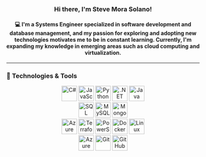 <h3 align="center">Hi there, I'm Steve Mora Solano!</h3>

<h4 align="center">💻 I'm a Systems Engineer specialized in software development and database management, and my passion for exploring and adopting new technologies motivates me to be in constant learning. Currently, I'm expanding my knowledge in emerging areas such as cloud computing and virtualization.</h4>

***

### 🚀 Technologies & Tools  
<div align="center">

  <!-- Lenguajes de Programación -->
  <img src="https://cdn.jsdelivr.net/gh/devicons/devicon/icons/csharp/csharp-original.svg" style="height: 40px;" alt="C#" />
  <img src="https://cdn.jsdelivr.net/gh/devicons/devicon/icons/javascript/javascript-original.svg" style="height: 40px;" alt="JavaScript" />
  <img src="https://cdn.jsdelivr.net/gh/devicons/devicon/icons/python/python-original.svg" style="height: 40px;" alt="Python" />
  <img src="https://cdn.jsdelivr.net/gh/devicons/devicon/icons/dot-net/dot-net-original.svg" style="height: 40px;" alt=".NET" />
  <img src="https://cdn.jsdelivr.net/gh/devicons/devicon/icons/java/java-original.svg" style="height: 40px;" alt="Java" />
 
  <br />
  
  <!-- Bases de Datos -->
  <img src="https://cdn.jsdelivr.net/gh/devicons/devicon/icons/microsoftsqlserver/microsoftsqlserver-plain.svg" style="height: 40px;" alt="SQL Server" />
  <img src="https://cdn.jsdelivr.net/gh/devicons/devicon/icons/mysql/mysql-original.svg" style="height: 40px;" alt="MySQL" />
  <img src="https://cdn.jsdelivr.net/gh/devicons/devicon/icons/mongodb/mongodb-original.svg" style="height: 40px;" alt="MongoDB" />
  <br />

  <!-- Infraestructura y Operaciones -->
  <img src="https://cdn.jsdelivr.net/gh/devicons/devicon/icons/azure/azure-original.svg" style="height: 40px;" alt="Azure" />
   <img src="https://cdn.jsdelivr.net/gh/devicons/devicon/icons/terraform/terraform-original.svg" style="height: 40px;" alt="Terraform" />
  <img src="https://cdn.jsdelivr.net/gh/devicons/devicon/icons/powershell/powershell-original.svg" style="height: 40px;" alt="PowerShell" />
  <img src="https://cdn.jsdelivr.net/gh/devicons/devicon/icons/docker/docker-original.svg" style="height: 40px;" alt="Docker" />
  <img src="https://cdn.jsdelivr.net/gh/devicons/devicon/icons/linux/linux-original.svg" style="height: 40px;" alt="Linux" />

  <br />

  <!-- Herramientas de Desarrollo y Versionado -->
  <img src="https://cdn.jsdelivr.net/gh/devicons/devicon/icons/azuredevops/azuredevops-original.svg" style="height: 40px;" alt="Azure DevOps" />
  <img src="https://cdn.jsdelivr.net/gh/devicons/devicon/icons/git/git-original.svg" style="height: 40px;" alt="Git" />
  <img src="https://cdn.jsdelivr.net/gh/devicons/devicon/icons/github/github-original.svg" style="height: 40px;" alt="GitHub" />
  

</div>

</div>

